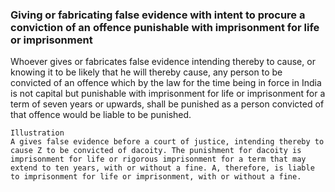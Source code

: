 ### Giving or fabricating false evidence with intent to procure a conviction of an offence punishable with imprisonment for life or imprisonment

Whoever gives or fabricates false evidence intending thereby to cause, or knowing it to be likely that he will thereby cause, any person to be convicted of an offence which by the law for the time being in force in India is not capital but punishable with imprisonment for life or imprisonment for a term of seven years or upwards, shall be punished as a person convicted of that offence would be liable to be punished.

    Illustration
    A gives false evidence before a court of justice, intending thereby to cause Z to be convicted of dacoity. The punishment for dacoity is imprisonment for life or rigorous imprisonment for a term that may extend to ten years, with or without a fine. A, therefore, is liable to imprisonment for life or imprisonment, with or without a fine.

